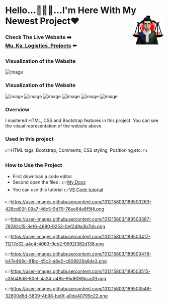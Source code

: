 # Hello...🙋🏻‍♂️...I'm Here With My Newest Project❤<img align="right" src="https://github.com/Muka6363/PROJELER_MK/blob/main/Images/avatar_2-removebg-preview.png"  width="100px">
### Check The Live Website :arrow_right: [Mu_Ka_Logistics_Projects](https://muka6363.github.io/PROJELER_MK/13.Mu_Ka_Logistics_Projects/index.html) :arrow_left:
### Visualization of the Website
![image](https://github.com/Muka6363/PROJELER_MK/blob/main/13.Mu_Ka_Logistics_Projects/Namnl%C3%B6s%20design.gif)
### Visualization of the Website
![image](https://user-images.githubusercontent.com/101215803/189503263-428cd02f-09a7-46c5-9d79-76ee64e8f5f4.png)
![image](https://user-images.githubusercontent.com/101215803/189503387-79282c15-3ef6-4680-9253-0ef249a3b7bb.png)
![image](https://user-images.githubusercontent.com/101215803/189503417-11217e32-a4c4-4063-9eb2-9592f382d138.png)
![image](https://user-images.githubusercontent.com/101215803/189503478-b47e468c-81bc-45c2-a8e0-c808929a8de3.png)
![image](https://user-images.githubusercontent.com/101215803/189503515-c35b48d6-80ef-4a24-a485-95d6f88bca09.png)
![image](https://user-images.githubusercontent.com/101215803/189503548-32600d6d-5809-4b98-be0f-a0de40799c22.png)

### Overview
I mastered HTML, CSS and Bootstrap features in this project. You can see the visual representation of the website above.
### Used in this project
:point_right:HTML tags, Bootstrap, Comments, CSS styling, Positioning,etc.:point_left:
### How to Use the Project
+ First download a code editor
+ Second open the files : :point_right:[My Docs](https://github.com/Muka6363/PROJELER_MK/tree/main/13.Mu_Ka_Logistics_Projects)
+ You can use this tutorial :point_right:[VS Code tutorial](https://www.youtube.com/watch?v=fJEbVCrEMSE)

:point_right:https://user-images.githubusercontent.com/101215803/189503263-428cd02f-09a7-46c5-9d79-76ee64e8f5f4.png

:point_right:https://user-images.githubusercontent.com/101215803/189503387-79282c15-3ef6-4680-9253-0ef249a3b7bb.png

:point_right:https://user-images.githubusercontent.com/101215803/189503417-11217e32-a4c4-4063-9eb2-9592f382d138.png

:point_right:https://user-images.githubusercontent.com/101215803/189503478-b47e468c-81bc-45c2-a8e0-c808929a8de3.png

:point_right:https://user-images.githubusercontent.com/101215803/189503515-c35b48d6-80ef-4a24-a485-95d6f88bca09.png

:point_right:https://user-images.githubusercontent.com/101215803/189503548-32600d6d-5809-4b98-be0f-a0de40799c22.png
